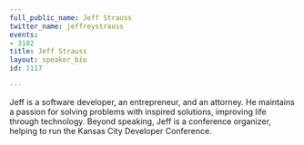 ```yaml
---
full_public_name: Jeff Strauss
twitter_name: jeffreystrauss
events:
- 3182
title: Jeff Strauss
layout: speaker_bio
id: 1117

---
```

Jeff is a software developer, an entrepreneur, and an attorney. He maintains a passion for solving problems with inspired solutions, improving life through technology. Beyond speaking, Jeff is a conference organizer, helping to run the Kansas City Developer Conference.